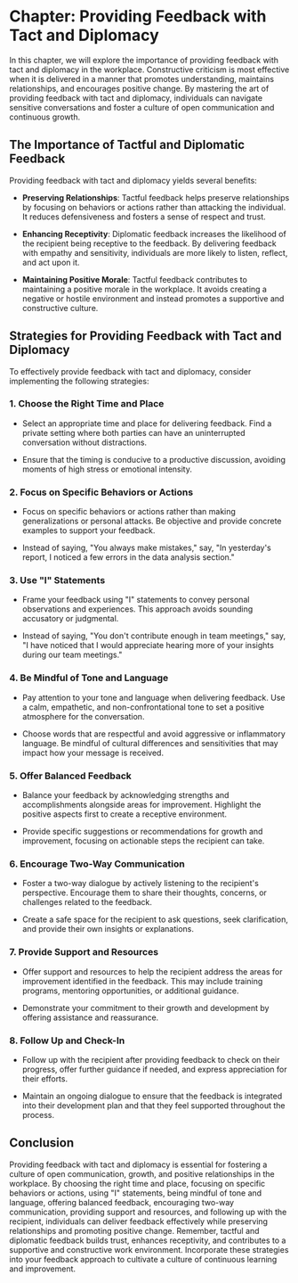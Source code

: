 Chapter: Providing Feedback with Tact and Diplomacy
===================================================

In this chapter, we will explore the importance of providing feedback with tact and diplomacy in the workplace. Constructive criticism is most effective when it is delivered in a manner that promotes understanding, maintains relationships, and encourages positive change. By mastering the art of providing feedback with tact and diplomacy, individuals can navigate sensitive conversations and foster a culture of open communication and continuous growth.

The Importance of Tactful and Diplomatic Feedback
-------------------------------------------------

Providing feedback with tact and diplomacy yields several benefits:

* **Preserving Relationships**: Tactful feedback helps preserve relationships by focusing on behaviors or actions rather than attacking the individual. It reduces defensiveness and fosters a sense of respect and trust.

* **Enhancing Receptivity**: Diplomatic feedback increases the likelihood of the recipient being receptive to the feedback. By delivering feedback with empathy and sensitivity, individuals are more likely to listen, reflect, and act upon it.

* **Maintaining Positive Morale**: Tactful feedback contributes to maintaining a positive morale in the workplace. It avoids creating a negative or hostile environment and instead promotes a supportive and constructive culture.

Strategies for Providing Feedback with Tact and Diplomacy
---------------------------------------------------------

To effectively provide feedback with tact and diplomacy, consider implementing the following strategies:

### 1. **Choose the Right Time and Place**

* Select an appropriate time and place for delivering feedback. Find a private setting where both parties can have an uninterrupted conversation without distractions.

* Ensure that the timing is conducive to a productive discussion, avoiding moments of high stress or emotional intensity.

### 2. **Focus on Specific Behaviors or Actions**

* Focus on specific behaviors or actions rather than making generalizations or personal attacks. Be objective and provide concrete examples to support your feedback.

* Instead of saying, "You always make mistakes," say, "In yesterday's report, I noticed a few errors in the data analysis section."

### 3. **Use "I" Statements**

* Frame your feedback using "I" statements to convey personal observations and experiences. This approach avoids sounding accusatory or judgmental.

* Instead of saying, "You don't contribute enough in team meetings," say, "I have noticed that I would appreciate hearing more of your insights during our team meetings."

### 4. **Be Mindful of Tone and Language**

* Pay attention to your tone and language when delivering feedback. Use a calm, empathetic, and non-confrontational tone to set a positive atmosphere for the conversation.

* Choose words that are respectful and avoid aggressive or inflammatory language. Be mindful of cultural differences and sensitivities that may impact how your message is received.

### 5. **Offer Balanced Feedback**

* Balance your feedback by acknowledging strengths and accomplishments alongside areas for improvement. Highlight the positive aspects first to create a receptive environment.

* Provide specific suggestions or recommendations for growth and improvement, focusing on actionable steps the recipient can take.

### 6. **Encourage Two-Way Communication**

* Foster a two-way dialogue by actively listening to the recipient's perspective. Encourage them to share their thoughts, concerns, or challenges related to the feedback.

* Create a safe space for the recipient to ask questions, seek clarification, and provide their own insights or explanations.

### 7. **Provide Support and Resources**

* Offer support and resources to help the recipient address the areas for improvement identified in the feedback. This may include training programs, mentoring opportunities, or additional guidance.

* Demonstrate your commitment to their growth and development by offering assistance and reassurance.

### 8. **Follow Up and Check-In**

* Follow up with the recipient after providing feedback to check on their progress, offer further guidance if needed, and express appreciation for their efforts.

* Maintain an ongoing dialogue to ensure that the feedback is integrated into their development plan and that they feel supported throughout the process.

Conclusion
----------

Providing feedback with tact and diplomacy is essential for fostering a culture of open communication, growth, and positive relationships in the workplace. By choosing the right time and place, focusing on specific behaviors or actions, using "I" statements, being mindful of tone and language, offering balanced feedback, encouraging two-way communication, providing support and resources, and following up with the recipient, individuals can deliver feedback effectively while preserving relationships and promoting positive change. Remember, tactful and diplomatic feedback builds trust, enhances receptivity, and contributes to a supportive and constructive work environment. Incorporate these strategies into your feedback approach to cultivate a culture of continuous learning and improvement.
